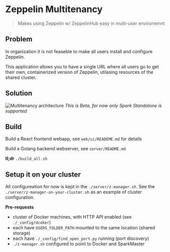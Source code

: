 # Zeppelin Multitenancy

> Makes using Zeppelin w/ ZeppelinHub easy in multi-user environemnt

## Problem
In organization it is not feaseble to make all users install and configure Zeppelin.

This application allows you to have a single URL where all users go to get their own, containerized version of Zeppelin, utilasing resources of the shared cluster.

## Solution
![Multitenancy architecture](https://raw.githubusercontent.com/NFLabs/z-manager/master/multitenancy/architecture.png)
*This is Beta, for now only Spark Standalone is supported*
  

## Build
Build a React frontend webapp, see `web/ui/READEME.md` for details

Build a Golang backend webserver, see `server/README.md`

**tl;dr**
`./build_all.sh`

## Setup it on your cluster

All configureation for now is kept in the `./server/z-manager.sh`.
See the `./server/z-manager-on-your-cluster.sh` as an example of cluster configuration.

**Pre-requests**

  * cluster of Docker machines, with HTTP API enabled (see `./_config/dcoker`)
  * each have `USERS_FOLDER_PATH` mounted to the same location (shared storage)
  * each have `./_config/find_open_port.py` running (port discovery)
  * `./z-manager.sh` configured to point to Docker and SparkMaster
